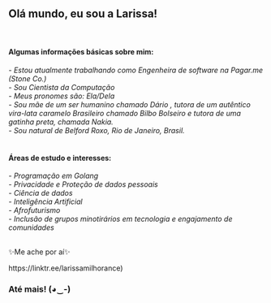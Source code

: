 <br>
<h2><b>Olá mundo, eu sou a Larissa!</h2></b>
<br>
<h4>Algumas informações básicas sobre mim: </h4>
<i>- Estou atualmente trabalhando como Engenheira de software na Pagar.me (Stone Co.)
<br>
- Sou Cientista da Computação
<br>
- Meus pronomes são: Ela/Dela
<br>
- Sou mãe de um ser humanino chamado Dário , tutora de um autêntico vira-lata caramelo Brasileiro chamado Bilbo Bolseiro e tutora de uma gatinha preta, chamada Nakia.
<br>
- Sou natural de Belford Roxo, Rio de Janeiro, Brasil.
</i>
<br>
<br>
<h4> Áreas de estudo e interesses:</h4>
<i>- Programação em Golang
 <br>
 - Privacidade e Proteção de dados pessoais
 <br>
 - Ciência de dados
  <br>
 - Inteligência Artificial
  <br>
 - Afrofuturismo
 <br>
 - Inclusão de grupos minotirários em tecnologia e engajamento de comunidades
 </i>
<br>
<br>
<p>✨Me ache por aí✨</p>
https://linktr.ee/larissamilhorance)
<br>
<h3>Até mais! (◕‿-)</h3>
